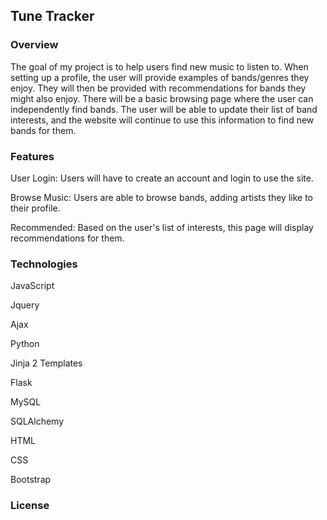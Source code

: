 <h2>Tune Tracker</h2>

<h3>Overview</h3>
<p>The goal of my project is to help users find new music to listen to.
When setting up a profile, the user will provide examples of bands/genres they enjoy. They will then be provided with recommendations for bands they might also enjoy. There will be a basic browsing page where
the user can independently find bands. The user will be able to update
their list of band interests, and the website will continue to use this information to find new bands for them.</p>
<h3>Features</h3>
<p>User Login: Users will have to create an account and login to use the site.

Browse Music: Users are able to browse bands, adding artists they like to their profile.

Recommended: Based on the user's list of interests, this page will display recommendations for them.</p>
<h3>Technologies</h3>

<p>JavaScript</p>
<p>Jquery</p>
<p>Ajax</p>
<p>Python</p>
<p>Jinja 2 Templates</p>
<p>Flask</p>
<p>MySQL</p>
<p>SQLAlchemy</p>
<p>HTML</p>
<p>CSS</p>
<p>Bootstrap</p>


<h3>License</h3>

